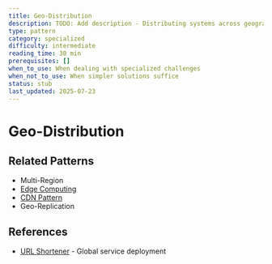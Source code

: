 ```yaml
---
title: Geo-Distribution
description: TODO: Add description - Distributing systems across geographic regions
type: pattern
category: specialized
difficulty: intermediate
reading_time: 30 min
prerequisites: []
when_to_use: When dealing with specialized challenges
when_not_to_use: When simpler solutions suffice
status: stub
last_updated: 2025-07-23
---
```

# Geo-Distribution



## Related Patterns
- Multi-Region
- [Edge Computing](edge-computing.md)
- [CDN Pattern](caching-strategies.md)
- Geo-Replication

## References
- [URL Shortener](case-studies/url-shortener) - Global service deployment